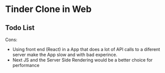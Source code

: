 # Tinder Clone in Web

## Todo List

Cons:

- Using front end (React) in a App that does a lot of API calls to a diferent
  server make the App slow and with bad experince.
- Next JS and the Server Side Rendering would be a better choice for performance

